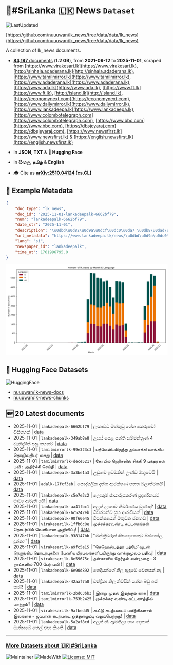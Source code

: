 # 📄#SriLanka 🇱🇰 News `Dataset`

![LastUpdated](https://img.shields.io/badge/last_updated-2025--11--01_17:15:54-green)

[https://github.com/nuuuwan/lk_news/tree/data/data/lk_news](https://github.com/nuuuwan/lk_news/tree/data/data/lk_news)

A collection of lk_news documents.

- [**84,197** documents](https://github.com/nuuuwan/lk_news/tree/data/data/lk_news) (**1.2 GB**), from **2021-09-12** to **2025-11-01**, scraped from [https://www.virakesari.lk](https://www.virakesari.lk), [http://sinhala.adaderana.lk](http://sinhala.adaderana.lk), [https://www.tamilmirror.lk](https://www.tamilmirror.lk), [https://www.adaderana.lk](https://www.adaderana.lk), [https://www.ada.lk](https://www.ada.lk), [https://www.ft.lk](https://www.ft.lk), [http://island.lk](http://island.lk), [https://economynext.com](https://economynext.com), [https://www.dailymirror.lk](https://www.dailymirror.lk), [https://www.lankadeepa.lk](https://www.lankadeepa.lk), [https://www.colombotelegraph.com](https://www.colombotelegraph.com), [https://www.bbc.com](https://www.bbc.com), [https://dbsjeyaraj.com](https://dbsjeyaraj.com), [https://www.newsfirst.lk](https://www.newsfirst.lk) & [https://english.newsfirst.lk](https://english.newsfirst.lk)

- In **JSON**, **TXT** & **🤗 Hugging Face**

- In **සිංහල**, **தமிழ்** & **English**

- 🎓 Cite as **[arXiv:2510.04124](https://arxiv.org/abs/2510.04124) [cs.CL]**

## 📝 Example Metadata

```json
{
    "doc_type": "lk_news",
    "doc_id": "2025-11-01-lankadeepalk-6662bf79",
    "num": "lankadeepalk-6662bf79",
    "date_str": "2025-11-01",
    "description": "\u0dbd\u0d82\u0d9a\u0dcf\u0dc0\u0da7 \u0db8\u0dad\u0dca\u0d9a\u0dd4\u0da9\u0dd4 \u0d9c\u0dda\u0db1 \u0d9a\u0dd9\u0dbb\u0dd4\u0db8\u0ddd \u0dc0\u0dd2\u0dc3\u0dd2\u0db4\u0dc4\u0d9a\u0dca",
    "url_metadata": "https://www.lankadeepa.lk/news/\u0dbd\u0d9a\u0dc0\u0da7-\u0db8\u0dad\u0d9a\u0da9-\u0d9c\u0db1-\u0d9a\u0dbb\u0db8-\u0dc0\u0dc3\u0db4\u0dc4\u0d9a/101-682490",
    "lang": "si",
    "newspaper_id": "lankadeepalk",
    "time_ut": 1761996795.0
}
```

![Chart](https://raw.githubusercontent.com/nuuuwan/lk_news/refs/heads/data/data/lk_news/docs_by_month_and_lang.png)

## 🤗 Hugging Face Datasets

![HuggingFace](https://img.shields.io/badge/-HuggingFace-FDEE21?style=for-the-badge&logo=HuggingFace)

- [nuuuwan/lk-news-docs](https://huggingface.co/datasets/nuuuwan/lk-news-docs)
- [nuuuwan/lk-news-chunks](https://huggingface.co/datasets/nuuuwan/lk-news-chunks)

## 🆕 20 Latest documents

- 2025-11-01 | `lankadeepalk-6662bf79` | ලංකාවට මත්කුඩු ගේන කෙරුමෝ විසිපහක් | [data](https://github.com/nuuuwan/lk_news/tree/data/data/lk_news/2020s/2025/2025-11-01-lankadeepalk-6662bf79)
- 2025-11-01 | `lankadeepalk-349ab8e8` | උසස් පෙළ පන්ති සම්මන්ත්‍රණ 4 වැනිදායින්  පසු  තහනම් | [data](https://github.com/nuuuwan/lk_news/tree/data/data/lk_news/2020s/2025/2025-11-01-lankadeepalk-349ab8e8)
- 2025-11-01 | `tamilmirrorlk-99e323c3` | பத்மேவிடமிருந்து துப்பாக்கி வாங்கிய தொழிலதிபர் கைது | [data](https://github.com/nuuuwan/lk_news/tree/data/data/lk_news/2020s/2025/2025-11-01-tamilmirrorlk-99e323c3)
- 2025-11-01 | `tamilmirrorlk-dece5217` | கோயில் நெரிசலில் சிக்கி 9 பக்தர்கள் பலி : அதிர்ச்சி செய்தி | [data](https://github.com/nuuuwan/lk_news/tree/data/data/lk_news/2020s/2025/2025-11-01-tamilmirrorlk-dece5217)
- 2025-11-01 | `lankadeepalk-3a3be1a3` | උඩුගම ඉඩමකින් උණ්ඩ මතුවෙයි | [data](https://github.com/nuuuwan/lk_news/tree/data/data/lk_news/2020s/2025/2025-11-01-lankadeepalk-3a3be1a3)
- 2025-11-01 | `adalk-17fcf3eb` | පෞද්ගලික දත්ත ආරක්ෂණ පනත බලාත්මකයි | [data](https://github.com/nuuuwan/lk_news/tree/data/data/lk_news/2020s/2025/2025-11-01-adalk-17fcf3eb)
- 2025-11-01 | `lankadeepalk-c5e7e3c2` | ලොකුම ඡායාරූපකරණ ප්‍රදර්ශනයට මාධ්‍ය ඇමැති යයි | [data](https://github.com/nuuuwan/lk_news/tree/data/data/lk_news/2020s/2025/2025-11-01-lankadeepalk-c5e7e3c2)
- 2025-11-01 | `lankadeepalk-aa41fbc1` | අලුත් ලංකාව නිර්මාණය වුණාද? | [data](https://github.com/nuuuwan/lk_news/tree/data/data/lk_news/2020s/2025/2025-11-01-lankadeepalk-aa41fbc1)
- 2025-11-01 | `lankadeepalk-6c5242eb` | ධීවරයන්ට සුභ ආරංචියක් | [data](https://github.com/nuuuwan/lk_news/tree/data/data/lk_news/2020s/2025/2025-11-01-lankadeepalk-6c5242eb)
- 2025-11-01 | `lankadeepalk-90f66e45` | විපක්ෂයෙන් මතුවන ජනහඩ | [data](https://github.com/nuuuwan/lk_news/tree/data/data/lk_news/2020s/2025/2025-11-01-lankadeepalk-90f66e45)
- 2025-11-01 | `virakesarilk-1ffb6c8e` | முச்சக்கரவண்டி கட்டணங்கள் தொடர்பில் வெளியான அறிவிப்பு! | [data](https://github.com/nuuuwan/lk_news/tree/data/data/lk_news/2020s/2025/2025-11-01-virakesarilk-1ffb6c8e)
- 2025-11-01 | `lankadeepalk-938147bb` | ’’මන්ත්‍රීවරුන් කීපදෙනෙකුට පිස්තෝල දුන්නා’’ | [data](https://github.com/nuuuwan/lk_news/tree/data/data/lk_news/2020s/2025/2025-11-01-lankadeepalk-938147bb)
- 2025-11-01 | `virakesarilk-a9fc5e15` | “கெஹெல்பத்தர பத்மே”வுடன் நெருங்கிய தொடர்புகளை பேணிய பிரபலங்களிடமிருந்து வாக்குமூலம் பதிவு! | [data](https://github.com/nuuuwan/lk_news/tree/data/data/lk_news/2020s/2025/2025-11-01-virakesarilk-a9fc5e15)
- 2025-11-01 | `virakesarilk-8e59675c` | தன்சானிய தேர்தல் வன்முறை : 3 நாட்களில் 700 பேர் பலி ! | [data](https://github.com/nuuuwan/lk_news/tree/data/data/lk_news/2020s/2025/2025-11-01-virakesarilk-8e59675c)
- 2025-11-01 | `lankadeepalk-6e90d892` | හෙදියන්ගේ නිල ඇඳුමේ වෙනසක් නෑ | [data](https://github.com/nuuuwan/lk_news/tree/data/data/lk_news/2020s/2025/2025-11-01-lankadeepalk-6e90d892)
- 2025-11-01 | `lankadeepalk-42aaf7a8` | චන්ද්‍රිකා නිල නිවසින් යන්න බඩු අස් කරයි | [data](https://github.com/nuuuwan/lk_news/tree/data/data/lk_news/2020s/2025/2025-11-01-lankadeepalk-42aaf7a8)
- 2025-11-01 | `tamilmirrorlk-2bd63bb3` | இன்று முதல் இதற்கும் காசு | [data](https://github.com/nuuuwan/lk_news/tree/data/data/lk_news/2020s/2025/2025-11-01-tamilmirrorlk-2bd63bb3)
- 2025-11-01 | `tamilmirrorlk-753b2425` | முச்சக்கர வண்டி கட்டணத்தில் மாற்றம்? | [data](https://github.com/nuuuwan/lk_news/tree/data/data/lk_news/2020s/2025/2025-11-01-tamilmirrorlk-753b2425)
- 2025-11-01 | `virakesarilk-9afbedd5` | கூட்டு கடற்படைப் பயிற்சிகளால் இலங்கை - ஜப்பான் கடற்படை ஒத்துழைப்பு வலுப்பெற்றது! | [data](https://github.com/nuuuwan/lk_news/tree/data/data/lk_news/2020s/2025/2025-11-01-virakesarilk-9afbedd5)
- 2025-11-01 | `lankadeepalk-5a2af8cd` | අලුත් නි. ඇමතිලා හය දෙනාත්  මැතිසබේ තෙල් එපා කියති | [data](https://github.com/nuuuwan/lk_news/tree/data/data/lk_news/2020s/2025/2025-11-01-lankadeepalk-5a2af8cd)

---

### [More Datasets about 🇱🇰 #SriLanka](https://github.com/nuuuwan/lk_datasets)

![Maintainer](https://img.shields.io/badge/maintainer-nuuuwan-red)
![MadeWith](https://img.shields.io/badge/made_with-python-blue)
[![License: MIT](https://img.shields.io/badge/License-MIT-yellow.svg)](https://opensource.org/licenses/MIT)
